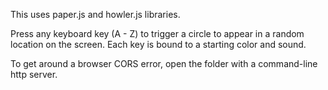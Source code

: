 This uses paper.js and howler.js libraries. 

Press any keyboard key (A - Z) to trigger a circle to appear in a random location on the screen. Each key is bound to a starting color and sound. 

To get around a browser CORS error, open the folder with a command-line http server. 
